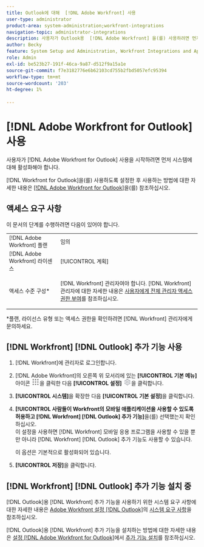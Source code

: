 ```yaml
---
title: Outlook에 대해  [!DNL Adobe Workfront] 사용
user-type: administrator
product-area: system-administration;workfront-integrations
navigation-topic: administrator-integrations
description: 사용자가 Outlook용  [!DNL Adobe Workfront] 을(를) 사용하려면 먼저 시스템에 사용하도록 설정해야 합니다.
author: Becky
feature: System Setup and Administration, Workfront Integrations and Apps
role: Admin
exl-id: be523b27-191f-46ca-9a87-d512f9a15a1e
source-git-commit: f7e3182776e6b62103cd755b2fbd5057efc95394
workflow-type: tm+mt
source-wordcount: '203'
ht-degree: 1%

---
```


# [!DNL Adobe Workfront for Outlook] 사용

사용자가 [!DNL Adobe Workfront for Outlook] 사용을 시작하려면 먼저 시스템에 대해 활성화해야 합니다.

[!DNL Workfront for Outlook]을(를) 사용하도록 설정한 후 사용하는 방법에 대한 자세한 내용은 [[!DNL Adobe Workfront for Outlook]](../../workfront-integrations-and-apps/using-workfront-with-outlook/workfront-for-outlook.md)을(를) 참조하십시오.

## 액세스 요구 사항

이 문서의 단계를 수행하려면 다음이 있어야 합니다.

<table style="table-layout:auto"> 
 <col> 
 <col> 
 <tbody> 
  <tr> 
   <td role="rowheader">[!DNL Adobe Workfront] 플랜</td> 
   <td>임의</td> 
  </tr> 
  <tr> 
   <td role="rowheader">[!DNL Adobe Workfront] 라이센스</td> 
   <td>[!UICONTROL 계획]</td> 
  </tr> 
  <tr> 
   <td role="rowheader">액세스 수준 구성*</td> 
   <td> <p>[!DNL Workfront] 관리자여야 합니다. [!DNL Workfront] 관리자에 대한 자세한 내용은 <a href="../../administration-and-setup/add-users/configure-and-grant-access/grant-a-user-full-administrative-access.md" class="MCXref xref">사용자에게 전체 관리자 액세스 권한 부여</a>를 참조하십시오.</p> </td> 
  </tr> 
 </tbody> 
</table>

&#42;플랜, 라이선스 유형 또는 액세스 권한을 확인하려면 [!DNL Workfront] 관리자에게 문의하세요.

## [!DNL Workfront] [!DNL Outlook] 추가 기능 사용

1. [!DNL Workfront]에 관리자로 로그인합니다.
1. [!DNL Adobe Workfront]의 오른쪽 위 모서리에 있는 **[!UICONTROL 기본 메뉴]** 아이콘 ![](assets/main-menu-icon.png)을 클릭한 다음 **[!UICONTROL 설정]** ![](assets/gear-icon-settings.png)을 클릭합니다.

1. **[!UICONTROL 시스템]**&#x200B;을 확장한 다음 **[!UICONTROL 기본 설정]**&#x200B;을 클릭합니다.

1. **[!UICONTROL 사람들이 Workfront의 모바일 애플리케이션을 사용할 수 있도록 허용하고 [!DNL Workfront] [!DNL Outlook] 추가 기능]**&#x200B;을(를) 선택했는지 확인하십시오.\
   이 설정을 사용하면 [!DNL Workfront] 모바일 응용 프로그램을 사용할 수 있을 뿐만 아니라 [!DNL Workfront] [!DNL Outlook] 추가 기능도 사용할 수 있습니다.

   이 옵션은 기본적으로 활성화되어 있습니다.

1. **[!UICONTROL 저장]**&#x200B;을 클릭합니다.

## [!DNL Workfront] [!DNL Outlook] 추가 기능 설치 중

[!DNL Outlook]용 [!DNL Workfront] 추가 기능을 사용하기 위한 시스템 요구 사항에 대한 자세한 내용은 [Adobe Workfront 설정 [!DNL Outlook]](../../workfront-integrations-and-apps/using-workfront-with-outlook/set-up-workfront-for-outlook.md)의 [시스템 요구 사항](../../workfront-integrations-and-apps/using-workfront-with-outlook/set-up-workfront-for-outlook.md#system-requirements-and-prerequisites)을 참조하십시오.

[!DNL Outlook]용 [!DNL Workfront] 추가 기능을 설치하는 방법에 대한 자세한 내용은 [설정 [!DNL Adobe Workfront for Outlook]](../../workfront-integrations-and-apps/using-workfront-with-outlook/set-up-workfront-for-outlook.md)에서 [추가 기능 설치](../../workfront-integrations-and-apps/using-workfront-with-outlook/set-up-workfront-for-outlook.md#downloading-and-installing-the-add-in)를 참조하십시오.
